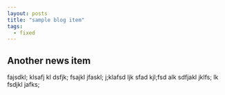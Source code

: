 ```yaml
---
layout: posts
title: "sample blog item"
tags:
  - fixed  
---
```


## Another news item ##
fajsdkl; klsafj kl dsfjk; fsajkl jfaskl; j;klafsd ljk
sfad kjl;fsd alk sdfjakl jklfs; lk fsdjkl jafks; 
